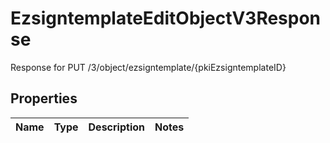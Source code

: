 

# EzsigntemplateEditObjectV3Response

Response for PUT /3/object/ezsigntemplate/{pkiEzsigntemplateID}

## Properties

| Name | Type | Description | Notes |
|------------ | ------------- | ------------- | -------------|



